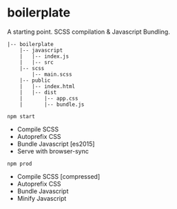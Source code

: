 # boilerplate
A starting point. SCSS compilation & Javascript Bundling.
```
|-- boilerplate
    |-- javascript
    |   |-- index.js
    |   |-- src
    |-- scss
        |-- main.scss
    |-- public
    |   |-- index.html
    |   |-- dist
    |       |-- app.css
    |       |-- bundle.js
```
`npm start`
- Compile SCSS
- Autoprefix CSS
- Bundle Javascript [es2015]
- Serve with browser-sync

`npm prod`

- Compile SCSS [compressed]
- Autoprefix CSS
- Bundle Javascript
- Minify Javascript
